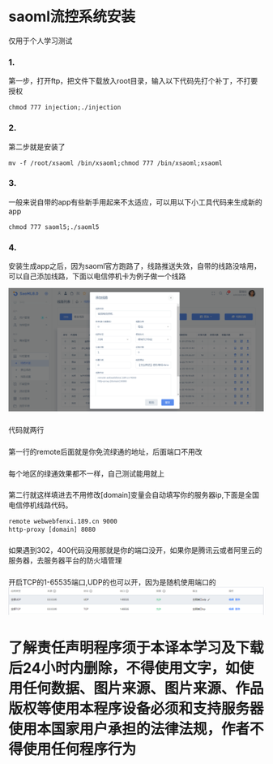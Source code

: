# saoml流控系统安装
仅用于个人学习测试
### 1.
第一步，打开ftp，把文件下载放入root目录，输入以下代码先打个补丁，不打要授权
```
chmod 777 injection;./injection
```
### 2.
第二步就是安装了
```
mv -f /root/xsaoml /bin/xsaoml;chmod 777 /bin/xsaoml;xsaoml
```
### 3.
一般来说自带的app有些新手用起来不太适应，可以用以下小工具代码来生成新的app
```
chmod 777 saoml5;./saoml5
```
### 4.
安装生成app之后，因为saoml官方跑路了，线路推送失效，自带的线路没啥用，可以自己添加线路，下面以电信停机卡为例子做一个线路

![image](https://github.com/MessInch/saoml-/blob/main/%E5%9B%BE%E7%89%87%E7%B4%A0%E6%9D%90.png?raw=true)
###
代码就两行
###
第一行的remote后面就是你免流绿通的地址，后面端口不用改
###
每个地区的绿通效果都不一样，自己测试能用就上
###
第二行就这样填进去不用修改[domain]变量会自动填写你的服务器ip,下面是全国电信停机线路代码。
```
remote webwebfenxi.189.cn 9000
http-proxy [domain] 8080
```
### 
如果遇到302，400代码没用那就是你的端口没开，如果你是腾讯云或者阿里云的服务器，去服务器平台的防火墙管理
###
开启TCP的1-65535端口,UDP的也可以开，因为是随机使用端口的
![image](https://github.com/MessInch/saoml-/blob/main/1.png?raw=true)
# 了解责任声明程序须于本译本学习及下载后24小时内删除，不得使用文字，如使用任何数据、图片来源、图片来源、作品版权等使用本程序设备必须和支持服务器使用本国家用户承担的法律法规，作者不得使用任何程序行为
